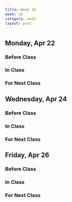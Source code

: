 ```yaml
---
title: Week 16 
week: 16
category: week
layout: post
---
```


## Monday, Apr 22

### Before Class

### In Class

### For Next Class

<!-- # # # # # # # # # # # # # # # # # # # # # # # # # # # -->

## Wednesday, Apr 24

### Before Class

### In Class

### For Next Class

<!-- # # # # # # # # # # # # # # # # # # # # # # # # # # # -->

## Friday, Apr 26

### Before Class

### In Class

### For Next Class

<!-- # # # # # # # # # # # # # # # # # # # # # # # # # # # -->

